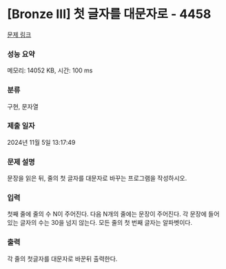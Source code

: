 # [Bronze III] 첫 글자를 대문자로 - 4458 

[문제 링크](https://www.acmicpc.net/problem/4458) 

### 성능 요약

메모리: 14052 KB, 시간: 100 ms

### 분류

구현, 문자열

### 제출 일자

2024년 11월 5일 13:17:49

### 문제 설명

<p>
	문장을 읽은 뒤, 줄의 첫 글자를 대문자로 바꾸는 프로그램을 작성하시오.</p>

### 입력 

 <p>
	첫째 줄에 줄의 수 N이 주어진다. 다음 N개의 줄에는 문장이 주어진다. 각 문장에 들어있는 글자의 수는 30을 넘지 않는다. 모든 줄의 첫 번째 글자는 알파벳이다.</p>

### 출력 

 <p>
	각 줄의 첫글자를 대문자로 바꾼뒤 출력한다.</p>

